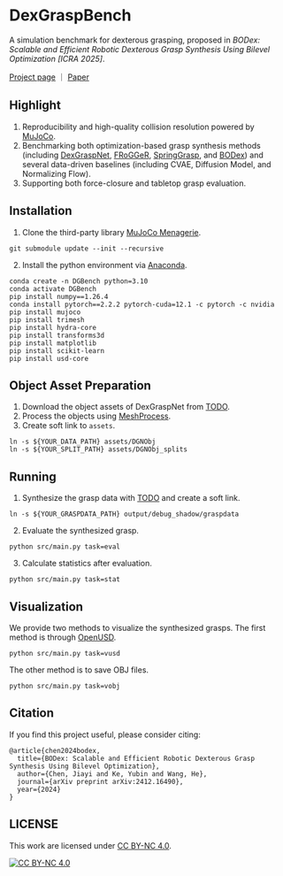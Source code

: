 # DexGraspBench

A simulation benchmark for dexterous grasping, proposed in *BODex: Scalable and Efficient Robotic Dexterous Grasp Synthesis Using Bilevel Optimization [ICRA 2025]*.

[Project page](https://pku-epic.github.io/BODex/) ｜ [Paper](https://arxiv.org/abs/2412.16490)

## Highlight

1. Reproducibility and high-quality collision resolution powered by [MuJoCo](https://github.com/google-deepmind/mujoco/).
2. Benchmarking both optimization-based grasp synthesis methods (including [DexGraspNet](https://github.com/PKU-EPIC/DexGraspNet), [FRoGGeR](https://github.com/alberthli/frogger), [SpringGrasp](https://github.com/Stanford-TML/SpringGrasp_release), and [BODex](https://pku-epic.github.io/BODex/)) and several data-driven baselines (including CVAE, Diffusion Model, and Normalizing Flow).
3. Supporting both force-closure and tabletop grasp evaluation.

## Installation
1. Clone the third-party library [MuJoCo Menagerie](https://github.com/google-deepmind/mujoco_menagerie).
```
git submodule update --init --recursive 
```
2. Install the python environment via [Anaconda](https://www.anaconda.com/). 
```
conda create -n DGBench python=3.10 
conda activate DGBench
pip install numpy==1.26.4
conda install pytorch==2.2.2 pytorch-cuda=12.1 -c pytorch -c nvidia 
pip install mujoco
pip install trimesh
pip install hydra-core
pip install transforms3d
pip install matplotlib
pip install scikit-learn
pip install usd-core
```

## Object Asset Preparation
1. Download the object assets of DexGraspNet from [TODO]().
2. Process the objects using [MeshProcess](https://github.com/JYChen18/MeshProcess).
3. Create soft link to `assets`.
```
ln -s ${YOUR_DATA_PATH} assets/DGNObj
ln -s ${YOUR_SPLIT_PATH} assets/DGNObj_splits
```

## Running
1. Synthesize the grasp data with [TODO]() and create a soft link.
```
ln -s ${YOUR_GRASPDATA_PATH} output/debug_shadow/graspdata
```

2. Evaluate the synthesized grasp.   
```
python src/main.py task=eval 
```

3. Calculate statistics after evaluation.
```
python src/main.py task=stat
```

## Visualization
We provide two methods to visualize the synthesized grasps. The first method is through [OpenUSD](https://github.com/PixarAnimationStudios/OpenUSD). 
```
python src/main.py task=vusd
```
The other method is to save OBJ files.
```
python src/main.py task=vobj
```


## Citation
If you find this project useful, please consider citing:
```
@article{chen2024bodex,
  title={BODex: Scalable and Efficient Robotic Dexterous Grasp Synthesis Using Bilevel Optimization},
  author={Chen, Jiayi and Ke, Yubin and Wang, He},
  journal={arXiv preprint arXiv:2412.16490},
  year={2024}
}
```


## LICENSE
This work are licensed under [CC BY-NC 4.0][cc-by-nc].

[![CC BY-NC 4.0][cc-by-nc-image]][cc-by-nc]

[cc-by-nc]: https://creativecommons.org/licenses/by-nc/4.0/
[cc-by-nc-image]: https://licensebuttons.net/l/by-nc/4.0/88x31.png